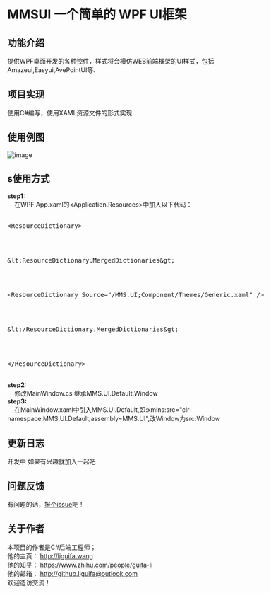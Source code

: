# MMSUI 一个简单的 WPF UI框架

## 功能介绍

提供WPF桌面开发的各种控件，样式将会模仿WEB前端框架的UI样式，包括Amazeui,Easyui,AvePointUI等.

## 项目实现

使用C#编写，使用XAML资源文件的形式实现.

## 使用例图

![image](https://github.com/liguifa/MMSUI/blob/master/example.png)

## s使用方式

<strong>step1:</strong><br />
&nbsp;&nbsp;&nbsp;&nbsp;在WPF App.xaml的<Application.Resources>中加入以下代码：<br />
&nbsp;&nbsp;&nbsp;&nbsp;&nbsp;&nbsp;&nbsp;&nbsp;<xmp><ResourceDictionary></xmp><br />
&nbsp;&nbsp;&nbsp;&nbsp;&nbsp;&nbsp;&nbsp;&nbsp;&nbsp;&nbsp;&nbsp;&nbsp;<xmp><ResourceDictionary.MergedDictionaries></xmp><br />
&nbsp;&nbsp;&nbsp;&nbsp;&nbsp;&nbsp;&nbsp;&nbsp;&nbsp;&nbsp;&nbsp;&nbsp;&nbsp;&nbsp;&nbsp;&nbsp;<xmp><ResourceDictionary Source="/MMS.UI;Component/Themes/Generic.xaml" /></xmp><br />
&nbsp;&nbsp;&nbsp;&nbsp;&nbsp;&nbsp;&nbsp;&nbsp;&nbsp;&nbsp;&nbsp;&nbsp;<xmp></ResourceDictionary.MergedDictionaries></xmp><br />
&nbsp;&nbsp;&nbsp;&nbsp;&nbsp;&nbsp;&nbsp;&nbsp;<xmp></ResourceDictionary></xmp><br />
<strong>step2:</strong><br />
&nbsp;&nbsp;&nbsp;&nbsp;修改MainWindow.cs 继承MMS.UI.Default.Window<br />
<strong>step3:</strong><br />
&nbsp;&nbsp;&nbsp;&nbsp;在MainWindow.xaml中引入MMS.UI.Default,即:xmlns:src="clr-namespace:MMS.UI.Default;assembly=MMS.UI",改Window为src:Window

## 更新日志

开发中 如果有兴趣就加入一起吧

## 问题反馈

有问题的话，<a href="https://github.com/liguifa/mmsui/issues/new">报个issue</a>吧！

## 关于作者

本项目的作者是C#后端工程师；  
他的主页： http://liguifa.wang  
他的知乎： https://www.zhihu.com/people/guifa-li  
他的邮箱： http://github.liguifa@outlook.com 
<br />欢迎造访交流！

